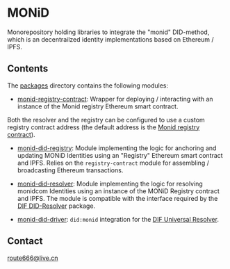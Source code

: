 # MONiD

Monorepository holding libraries to integrate the "monid" DID-method, which is an decentrailzed identity implementations based on Ethereum / IPFS.

## Contents

The [packages](./packages/) directory contains the following modules:

- [monid-registry-contract](./packages/registry-contract): Wrapper for deploying / interacting with an instance of the Monid registry Ethereum smart contract.

Both the resolver and the registry can be configured to use a custom registry contract address (the default address is the [Monid registry contract](https://rinkeby.etherscan.io/address/0x61F36Db1849bC8F21F9A41A74b4f073D09E7F160#code)\).

- [monid-did-registry](./packages/monid-did-registry): Module implementing the logic for anchoring and updating MONiD Identities using an "Registry" Ethereum smart contract and IPFS.
  Relies on the `registry-contract` module for assembling / broadcasting Ethereum transactions.

- [monid-did-resolver](./packages/monid-did-resolver): Module implementing the logic for resolving monidcom Identities using an instance of the MONiD Registry contract and IPFS.
  The module is compatible with the interface required by the [DIF DID-Resolver](https://github.com/decentralized-identity/did-resolver) package.

- [monid-did-driver](./packages/monid-did-driver): `did:monid` integration for the [DIF Universal Resolver](https://github.com/decentralized-identity/universal-resolver).

## Contact

route666@live.cn
